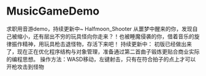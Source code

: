 # MusicGameDemo
求职用音游demo，持续更新中~
Halfmoon_Shooter 从噩梦中醒来的你，发现自己被缩小，还有层出不穷的玩具怪向你走来？！也被睡魔侵袭的你，借着音乐的旋律振作精神，用玩具枪击退怪物，存活下来吧！
持续更新中：
初版已经做出来了，现在正在优化程序结构与对象管理，准备通过第二首曲子锻炼更贴合商业实际的编程思想。
操作方法：WASD移动，左键射击，只有在符合拍子的点上才可以开枪攻击到怪物
